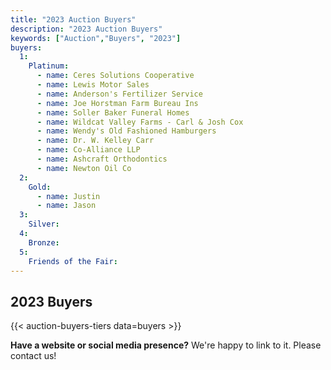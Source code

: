 ```yaml
---
title: "2023 Auction Buyers"
description: "2023 Auction Buyers"
keywords: ["Auction","Buyers", "2023"]
buyers:
  1:
    Platinum:
      - name: Ceres Solutions Cooperative
      - name: Lewis Motor Sales
      - name: Anderson's Fertilizer Service
      - name: Joe Horstman Farm Bureau Ins
      - name: Soller Baker Funeral Homes
      - name: Wildcat Valley Farms - Carl & Josh Cox
      - name: Wendy's Old Fashioned Hamburgers
      - name: Dr. W. Kelley Carr
      - name: Co-Alliance LLP
      - name: Ashcraft Orthodontics
      - name: Newton Oil Co
  2: 
    Gold:
      - name: Justin
      - name: Jason
  3: 
    Silver:
  4: 
    Bronze:
  5: 
    Friends of the Fair:
---
```




## 2023 Buyers

{{< auction-buyers-tiers data=buyers >}}

**Have a website or social media presence?** We're happy to link to it. Please contact us!

